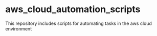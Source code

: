 # aws_cloud_automation_scripts
This repository includes scripts for automating tasks in the aws cloud environment
